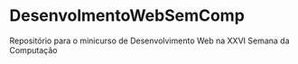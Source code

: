# DesenvolmentoWebSemComp
Repositório para o minicurso de Desenvolvimento Web na XXVI Semana da Computação 
